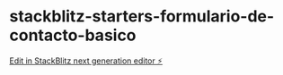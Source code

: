 # stackblitz-starters-formulario-de-contacto-basico

[Edit in StackBlitz next generation editor ⚡️](https://stackblitz.com/~/github.com/JoseBendersky/stackblitz-starters-formulario-de-contacto-basico)